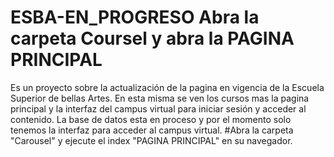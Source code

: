 # ESBA-EN_PROGRESO Abra la carpeta Coursel y abra la PAGINA PRINCIPAL
Es un proyecto sobre la actualización de la pagina en vigencia de la Escuela Superior de bellas Artes. En esta misma se ven los cursos mas la pagina principal y la interfaz del campus virtual para iniciar sesión y acceder al contenido. La base de datos esta en proceso y por el momento solo tenemos la interfaz para acceder al campus virtual.
#Abra la carpeta "Carousel" y ejecute el index "PAGINA PRINCIPAL" en su navegador.
